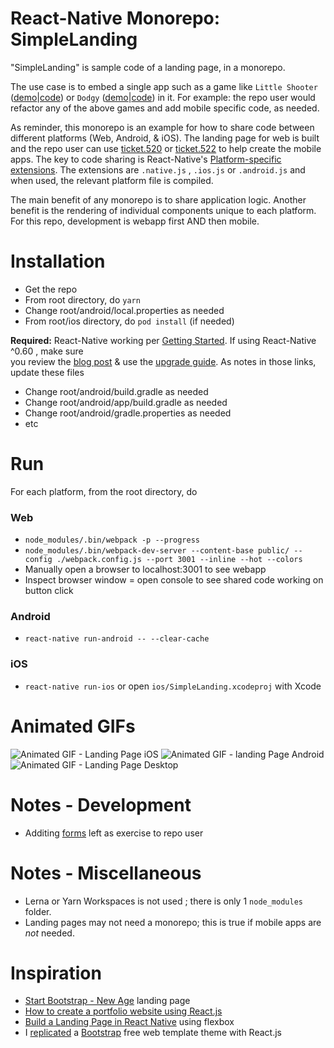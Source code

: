 React-Native Monorepo: SimpleLanding
=================
"SimpleLanding" is sample code of a landing page, in a monorepo.

The use case is to embed a single app such as a game like ```Little Shooter``` ([demo](http://bobylito.me/littleshooter2/)|[code](https://github.com/bobylito/littleshooter2))
or ```Dodgy``` ([demo](https://brandonstilson.com/dodgygame/)|[code](https://github.com/bbstilson/react-dodgy-game)) in it. For example: the repo user would refactor any of the above 
games and add mobile specific code, as needed.


As reminder, this monorepo is an example for how to share code between different platforms (Web, Android, & iOS). 
The landing page for web is built and the repo user can use [ticket.520](https://github.com/og-pr/public_ticket.520) or [ticket.522](https://github.com/og-pr/public_ticket.522) to help create the mobile apps. 
The key to code sharing is React-Native's [Platform-specific extensions](https://facebook.github.io/react-native/docs/platform-specific-code.html#platform-specific-extensions). The extensions are ```.native.js``` , 
```.ios.js``` or ```.android.js``` and when used, the relevant platform file is compiled.

The main benefit of any monorepo is to share application logic. Another benefit is 
the rendering of individual components unique to each platform. For this repo, 
development is webapp first AND then mobile.

Installation
============

* Get the repo
* From root directory, do ```yarn```
* Change root/android/local.properties as needed 
* From root/ios directory, do ```pod install``` (if needed)

**Required:** React-Native working per [Getting Started](https://facebook.github.io/react-native/docs/getting-started). If using React-Native ^0.60 , make sure    
you review the [blog post](https://facebook.github.io/react-native/blog/2019/07/03/version-60) & use the [upgrade guide](https://react-native-community.github.io/upgrade-helper/?from=0.59.8&to=0.60.4). As notes in those links, update these files
* Change root/android/build.gradle as needed 
* Change root/android/app/build.gradle as needed 
* Change root/android/gradle.properties as needed
* etc

Run
===

For each platform, from the root directory, do

### Web
* ```node_modules/.bin/webpack -p --progress```
* ```node_modules/.bin/webpack-dev-server --content-base public/ --config ./webpack.config.js --port 3001 --inline --hot --colors```
* Manually open a browser to localhost:3001 to see webapp 
* Inspect browser window = open console to see shared code working on button click

### Android
* ```react-native run-android -- --clear-cache```

### iOS
* ```react-native run-ios``` or open ```ios/SimpleLanding.xcodeproj``` with Xcode

Animated GIFs
===========
![Animated GIF - Landing Page iOS](https://github.com/og-pr/public_ticket.528/blob/master/SimpleApp/_docs/ezgif-720_android_new.gif)
![Animated GIF - landing Page Android](https://github.com/og-pr/public_ticket.528/blob/master/SimpleApp/_docs/ezgif-720_android.gif)
![Animated GIF - Landing Page Desktop](https://github.com/og-pr/public_ticket.528/blob/master/SimpleApp/_docs/ezgif-720_web.gif)

Notes - Development
===========
* Additing [forms](https://flaviocopes.com/react-forms/) left as exercise to repo user

Notes - Miscellaneous 
=====
* Lerna or Yarn Workspaces is not used ; there is only 1 ```node_modules``` folder.
* Landing pages may not need a monorepo; this is true if mobile apps are *not* needed. 

Inspiration
===========
* [Start Bootstrap - New Age](https://startbootstrap.com/themes/new-age/) landing page
* [How to create a portfolio website using React.js](https://www.freecodecamp.org/news/portfolio-app-using-react-618814e35843/) 
* [Build a Landing Page in React Native](https://alligator.io/react/react-native-flexbox/) using flexbox
* I [replicated](https://medium.com/@gabriel_gamil/wow-i-replicated-a-bootstrap-4-free-web-template-theme-with-reactjs-59650683c99c) a [Bootstrap](https://getbootstrap.com/) free web template theme with React.js
